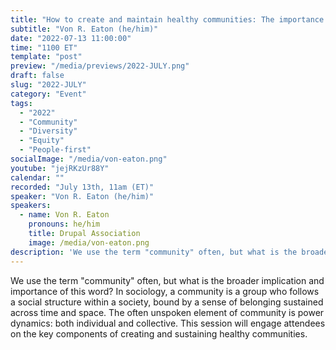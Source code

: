 ```yaml
---
title: "How to create and maintain healthy communities: The importance of psychological safety"
subtitle: "Von R. Eaton (he/him)"
date: "2022-07-13 11:00:00"
time: "1100 ET"
template: "post"
preview: "/media/previews/2022-JULY.png"
draft: false
slug: "2022-JULY"
category: "Event"
tags:
  - "2022"
  - "Community"
  - "Diversity"
  - "Equity"
  - "People-first"
socialImage: "/media/von-eaton.png"
youtube: "jejRKzUr88Y"
calendar: ""
recorded: "July 13th, 11am (ET)"
speaker: "Von R. Eaton (he/him)"
speakers:
  - name: Von R. Eaton
    pronouns: he/him
    title: Drupal Association
    image: /media/von-eaton.png
description: 'We use the term "community" often, but what is the broader implication and importance of this word? In sociology, a community is a group who follows a social structure within a society, bound by a sense of belonging sustained across time and space. The often unspoken element of community is power dynamics: both individual and collective. This session will engage attendees on the key components of creating and sustaining healthy communities.'
---
```

We use the term "community" often, but what is the broader implication and importance of this word? In sociology, a community is a group who follows a social structure within a society, bound by a sense of belonging sustained across time and space. The often unspoken element of community is power dynamics: both individual and collective. This session will engage attendees on the key components of creating and sustaining healthy communities.
